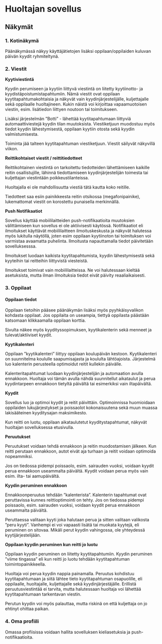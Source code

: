 # Huoltajan sovellus

## Näkymät

### 1. Kotinäkymä

Päänäkymässä näkyy käyttäjätietojen lisäksi oppilaan/oppilaiden kuluvan päivän kyydit ryhmiteltynä.

### 2. Viestit

**Kyytiviestintä**

Kyydin perumiseen ja kyytiin liittyvä viestintä on liitetty kyytiinotto- ja kyydistäpoistumistapahtumiin. Nämä viestit ovat oppilaan kyytitapahtumakohtaisia ja näkyvät vain kyydinjärjestelijälle, kuljettajalle sekä oppilaalle huoltajineen. Kukin näistä voi kirjoittaa vapaamuotoisen viestin, esim. lisätiedon liittyen noutoon tai toimitukseen.

Lisäksi järjestelmän ”Botti” - lähettää kyytitapahtumaan liittyviä automaattiviestejä kyydin tilan muutoksista. Viestiketjuun muodostuu myös tiedot kyydin lähestymisestä, oppilaan kyytiin otosta sekä kyydin valmistumisesta. 

Toiminta jää talteen kyytitapahtuman viestiketjuun. Viestit säilyvät näkyvillä viikon.

**Reittikohtaiset viestit / reittitiedotteet**

Reittikohtainen viestintä on tarkoitettu tiedotteiden lähettämiseen kaikille reitin osallistujille, lähinnä tiedottamiseen kyydinjärjestelijän toimesta tai kuljettajan viestintään poikkeustilanteissa. 

Huoltajalla ei ole mahdollisuutta viestiä tätä kautta koko reitille.

Tiedotteet saa esiin painikkeesta reitin otsikossa (megafonipainike), lukemattomat viestit on korostettu punaisella merkinnällä.

**Push Notifikaatiot**

Sovellus käyttää mobiililaitteiden push-notifikaatioita muutoksien välittämiseen kun sovellus ei ole aktiivisesti käytössä. Notifikaatiot eli ilmoitukset käyttävät mobiililaitteen ilmoituskeskusta ja näkyvät halutessa myös lukitulla näytöllä, joten esim oppilaan kyytiinoton tai toimituksen voi varmistaa avaamatta puhelinta. Ilmoitusta napauttamalla tiedot päivitetään sovelluksesssa.

Ilmoitukset luodaan kaikista kyytitapahtumista, kyydin lähestymisestä sekä kyyteihin tai reitteihin liittyvistä viesteistä.

Ilmoitukset toimivat vain mobiililaitteissa. Ne voi halutessaan kieltää asetuksista, mutta ilman ilmoituksia tiedot eivät päivity reaaliaikaisesti.

### 3. Oppilaat

#### Oppilaan tiedot

Oppilaan tietoihin pääsee päänäkymän lisäksi myös pyyhkäisyvalikon kohdasta oppilaat. Jos oppilaita on useampia, tiettyä oppilasta päästään katsomaan klikkaamalla oppilaan korttia.

Sivulta näkee myös kyydityssopimuksen, kyytikalenterin sekä menneet ja tulevat/aktiiviset kyydit.

**Kyytikalenteri**

Oppilaan ”kyytikalenteri” liittyy oppilaan koulupäivän kestoon. Kyytikalenteri on suunnitelma koululle saapumisajasta ja koululta lähtöajoista. Järjestelmä luo kalenterin perusteella optimoidut reitit kullekin päivälle.

Kalenteritapahtumat luodaan kyydinjärjestelijän ja automaation avulla ennakkoon. Huoltaja voi tämän avulla nähdä suunnitellut aikataulut ja perua kyydintarpeen ennakkoon tietyltä päivältä tai esimerkiksi vain iltapäivältä.

**Kyydit**

Sovellus luo ja optimoi kyydit ja reitit päivittäin. Optimoinnissa huomioidaan oppilaiden lukujärjestykset ja poissaolot kokonaisuutena sekä muun muassa lakisääteinen kyyditysajan maksimikesto. 

Kun reitti on luotu, oppilaan aikataulutetut kyyditystapahtumat, näkyvät huoltajan sovelluksessa etusivulla.

**Peruutukset**

Peruutukset voidaan tehdä ennakkoon ja reitin muodostamisen jälkeen. Kun reitti perutaan ennakkoon, autot eivät aja turhaan ja reitit voidaan optimoida nopeammiksi.

Jos on tiedossa pidempi poissaolo, esim. sairauden vuoksi, voidaan kyydit perua ennakkoon useammalta päivältä. Kyydit voidaan perua myös vain esim. ilta- tai aamupäivältä.

**Kyydin peruminen ennakkoon**

Ennakkoonperuutus tehdään ”kalenterista”. Kalenterin tapahtumat ovat peruttavissa kunnes reittioptimointi on tehty. Jos on tiedossa pidempi poissaolo, esim. sairauden vuoksi, voidaan kyydit perua ennakkoon useammalta päivältä.

Peruttaessa valitaan kyyti joka halutaan perua ja sitten valitaan valikosta ”peru kyyti”. Vanhempi ei voi vapaasti lisätä tai muokata kyytejä, eli peruminen on sitovaa. Mikäli perut kyydin vahingossa, ole yhteydessä kyytijärjestelijään.

**Oppilaan kyydin peruminen kun reitti jo luotu**

Oppilaan kyydin peruminen on liitetty kyytitapahtumiin. Kyydin peruminen ”viime tingassa” eli kun reitti jo luotu tehdään kyytitapahtuman toimintopainikkeella.

Huoltaja voi perua kyydin nappia painamalla. Peruutus kohdistuu kyytitapahtumaan ja siitä lähtee tieto kyytitapahtuman osapuolille, eli oppilaalle, huoltajalle, kuljettajalle sekä kyydinjärjestäjälle. Erillistä peruutusviestintää ei tarvita, mutta halutessaan huoltaja voi lähettää kyytitapahtumaan tarkentavan viestin.

Perutun kyydin voi myös palauttaa, mutta riskinä on että kuljettaja on jo ehtinyt ohittaa paikan.

### 4. Oma profiili

Omassa profiisissa voidaan hallita sovelluksen kieliasetuksia ja push-notifikaatioita.
